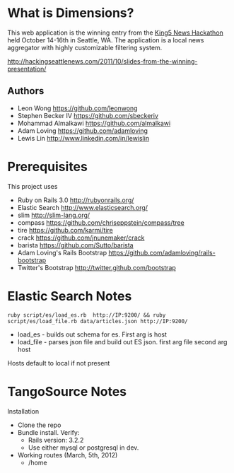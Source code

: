 What is Dimensions?
===================

This web application is the winning entry from the [King5 News Hackathon](http://hackingseattlenews.com) 
held October 14-16th in Seattle, WA. The application is a local news aggregator with
highly customizable filtering system.

http://hackingseattlenews.com/2011/10/slides-from-the-winning-presentation/

Authors
-------

* Leon Wong https://github.com/leonwong
* Stephen Becker IV https://github.com/sbeckeriv
* Mohammad Almalkawi https://github.com/almalkawi
* Adam Loving https://github.com/adamloving
* Lewis Lin http://www.linkedin.com/in/lewislin

Prerequisites
=============

This project uses 

* Ruby on Rails 3.0 http://rubyonrails.org/
* Elastic Search http://www.elasticsearch.org/
* slim http://slim-lang.org/
* compass https://github.com/chriseppstein/compass/tree
* tire https://github.com/karmi/tire
* crack https://github.com/jnunemaker/crack
* barista https://github.com/Sutto/barista
* Adam Loving's Rails Bootstrap https://github.com/adamloving/rails-bootstrap
* Twitter's Bootstrap http://twitter.github.com/bootstrap

Elastic Search Notes
====================

`ruby script/es/load_es.rb  http://IP:9200/ && ruby script/es/load_file.rb data/articles.json http://IP:9200/`

* load_es - builds out schema for es. First arg is host
* load_file - parses json file and build out ES json. first arg file second arg host

Hosts default to local if not present

TangoSource Notes
====================

Installation

- Clone the repo
- Bundle install. Verify:
  - Rails version: 3.2.2
  - Use either mysql or postgresql in dev.
- Working routes (March, 5th, 2012)
  - /home

